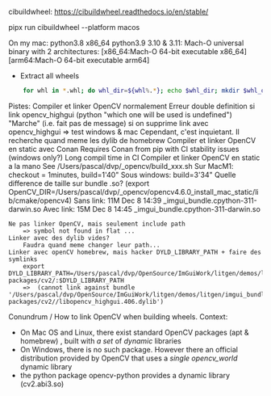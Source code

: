 cibuildwheel:
https://cibuildwheel.readthedocs.io/en/stable/

pipx run cibuildwheel --platform macos

On my mac:
python3.8 x86_64
python3.9 3.10 & 3.11: Mach-O universal binary with 2 architectures: [x86_64:Mach-O 64-bit executable x86_64] [arm64:Mach-O 64-bit executable arm64]

* Extract all wheels
````bash
    for whl in *.whl; do whl_dir=${whl%.*}; echo $whl_dir; mkdir $whl_dir; cd $whl_dir; unzip ../$whl; cd ..;  done
````


Pistes:
    Compiler et linker OpenCV normalement
        Erreur double definition si link opencv_highgui (python "which one will be used is undefined")
        "Marche" (i.e. fait pas de message) si on supprime link avec opencv_highgui
            => test windows & mac
            Cependant, c'est inquietant. Il recherche quand meme les dylib de homebrew
    Compiler et linker OpenCV en static avec Conan
        Requires Conan from pip with CI stability issues (windows only?) 
        Long compil time in CI
    Compiler et linker OpenCV en static a la mano
        See /Users/pascal/dvp/_opencv/build_xxx.sh
            Sur MacM1: checkout = 1minutes, build=1'40"
            Sous windows: build=3'34"
        Quelle difference de taille sur bundle .so?
            (export OpenCV_DIR=/Users/pascal/dvp/_opencv/opencv4.6.0_install_mac_static/lib/cmake/opencv4)
            Sans link: 11M Dec  8 14:39 _imgui_bundle.cpython-311-darwin.so
            Avec link: 15M Dec  8 14:45 _imgui_bundle.cpython-311-darwin.so

        
    Ne pas linker OpenCV, mais seulement include path
        => symbol not found in flat ...
    Linker avec des dylib vides?
        Faudra quand meme changer leur path...
    Linker avec openCV homebrew, mais hacker DYLD_LIBRARY_PATH + faire des symlinks
        export DYLD_LIBRARY_PATH=/Users/pascal/dvp/OpenSource/ImGuiWork/litgen/demos/litgen/imgui_bundle/venv/lib/python3.11/site-packages/cv2/:$DYLD_LIBRARY_PATH
        =>  (cannot link against bundle '/Users/pascal/dvp/OpenSource/ImGuiWork/litgen/demos/litgen/imgui_bundle/venv/lib/python3.11/site-packages/cv2//libopencv_highgui.406.dylib')



Conundrum / How to link OpenCV when building wheels.
Context:
- On Mac OS and Linux, there exist standard OpenCV packages (apt & homebrew) , built with *a set* of *dynamic* libraries
- On Windows, there is no such package. However there an official distribution provided by OpenCV that uses a *single opencv_world* dynamic library
- the python package opencv-python provides a dynamic library (cv2.abi3.so)

